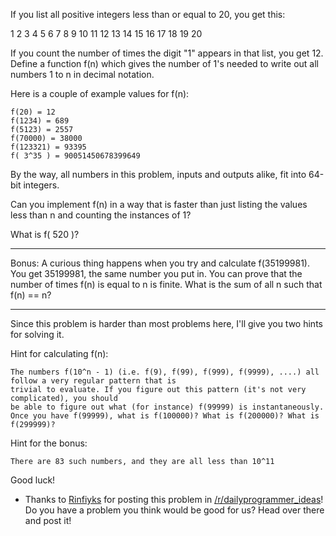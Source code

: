 

If you list all positive integers less than or equal to 20, you get this:

1 2 3 4 5 6 7 8 9 10 11 12 13 14 15 16 17 18 19 20

If you count the number of times the digit "1" appears in that list, you get 12. Define a function f(n) which gives the number of 1's needed to write out all numbers 1 to n in decimal notation.

Here is a couple of example values for f(n):

    f(20) = 12
    f(1234) = 689
    f(5123) = 2557
    f(70000) = 38000
    f(123321) = 93395
    f( 3^35 ) = 90051450678399649

By the way, all numbers in this problem, inputs and outputs alike, fit into 64-bit integers.

Can you implement f(n) in a way that is faster than just listing the values less than n and counting the instances of 1?

What is f( 520 )?

* * *

Bonus: A curious thing happens when you try and calculate f(35199981). You get 35199981, the same number you put in. You can prove that the number of times f(n) is equal to n is finite. What is the sum of all n such that f(n) == n?

* * *

Since this problem is harder than most problems here, I'll give you two hints for solving it.

Hint for calculating f(n):

    The numbers f(10^n - 1) (i.e. f(9), f(99), f(999), f(9999), ....) all follow a very regular pattern that is 
    trivial to evaluate. If you figure out this pattern (it's not very complicated), you should 
    be able to figure out what (for instance) f(99999) is instantaneously. 
    Once you have f(99999), what is f(100000)? What is f(200000)? What is f(299999)?

Hint for the bonus:

    There are 83 such numbers, and they are all less than 10^11

Good luck!

- Thanks to [Rinfiyks](http://www.reddit.com/user/Rinfiyks) for posting this problem in [/r/dailyprogrammer\_ideas](/r/dailyprogrammer_ideas)! Do you have a problem you think would be good for us? Head over there and post it!


